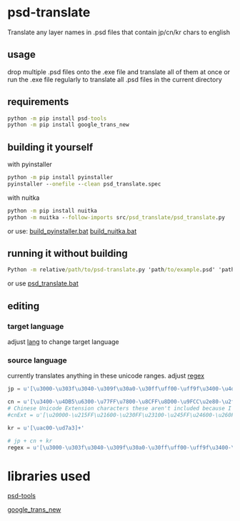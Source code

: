 # psd-translate

Translate any layer names in .psd files that contain jp/cn/kr chars to english

## usage

drop multiple .psd files onto the .exe file and translate all of them at once or run the .exe file regularly to
translate all .psd files in the current directory

## requirements

```cmd
python -m pip install psd-tools
python -m pip install google_trans_new
```

## building it yourself

with pyinstaller
```cmd
python -m pip install pyinstaller
pyinstaller --onefile --clean psd_translate.spec
```
with nuitka
```cmd
python -m pip install nuitka
python -m nuitka --follow-imports src/psd_translate/psd_translate.py
```

or use:
[build_pyinstaller.bat](../master/build_pyinstaller.bat)
[build_nuitka.bat](../master/build_nuitka.bat)

## running it without building

```cmd
Python -m relative/path/to/psd-translate.py 'path/to/example.psd' 'path/to/second/example.psd'
```

or use [psd_translate.bat](../master/psd_translate.bat)

## editing

### target language

adjust [lang](../master/psd_translate.py#L11) to change target language

### source language

currently translates anything in these unicode ranges. adjust [regex](../master/psd_translate.py#L22)

```py
jp = u'[\u3000-\u303f\u3040-\u309f\u30a0-\u30ff\uff00-\uff9f\u3400-\u4dbf]+'

cn = u'[\u3400-\u4DB5\u6300-\u77FF\u7800-\u8CFF\u8D00-\u9FCC\u2e80-\u2fd5\u3190-\u319f\u3400-\u4DBF\u4E00-\u9FCC\uF900-\uFAAD]+' 
# Chinese Unicode Extension characters these aren't included because I don't know how to use them, they are just here for safekeeping
#cnExt = u'[\u20000-\u215FF\u21600-\u230FF\u23100-\u245FF\u24600-\u260FF\u26100-\u275FF\u27600-\u290FF\u29100-\u2A6DF\u2A700-\u2B734\u2B740-\u2B81D]+'

kr = u'[\uac00-\ud7a3]+'

# jp + cn + kr
regex = u'[\u3000-\u303f\u3040-\u309f\u30a0-\u30ff\uff00-\uff9f\u3400-\u4dbf\u3400-\u4DB5\u6300-\u77FF\u7800-\u8CFF\u8D00-\u9FCC\u2e80-\u2fd5\u3190-\u319f\u3400-\u4DBF\u4E00-\u9FCC\uF900-\uFAAD\uac00-\ud7a3]+'
```

# libraries used

[psd-tools](https://github.com/psd-tools/psd-tools)

[google_trans_new](https://github.com/lushan88a/google_trans_new)
